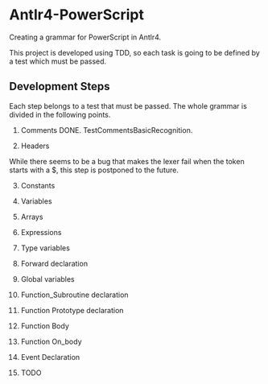 # Antlr4-PowerScript
Creating a grammar for PowerScript in Antlr4.

This project is developed using TDD, so each task is going to be defined by a test which must be passed.

## Development Steps
Each step belongs to a test that must be passed. The whole grammar is divided in the following points.

1. Comments
DONE. TestCommentsBasicRecognition. 

2. Headers

While there seems to be a bug that makes the lexer fail when the token starts with a $, this step is postponed to the future.

3. Constants


4. Variables

5. Arrays

6. Expressions

7. Type variables

8. Forward declaration

9. Global variables

10. Function_Subroutine declaration

11. Function Prototype declaration

12. Function Body

13. Function On_body

14. Event Declaration



4. TODO
